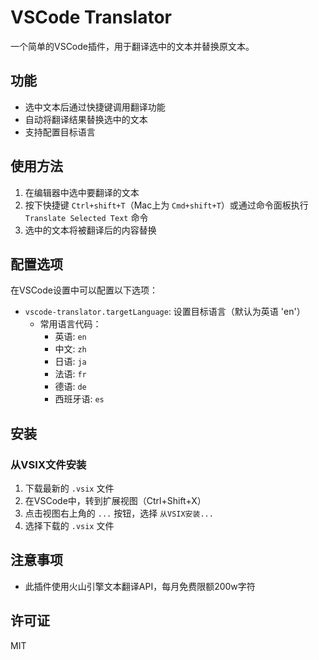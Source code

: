 # VSCode Translator

一个简单的VSCode插件，用于翻译选中的文本并替换原文本。

## 功能

- 选中文本后通过快捷键调用翻译功能
- 自动将翻译结果替换选中的文本
- 支持配置目标语言

## 使用方法

1. 在编辑器中选中要翻译的文本
2. 按下快捷键 `Ctrl+shift+T`（Mac上为 `Cmd+shift+T`）或通过命令面板执行 `Translate Selected Text` 命令
3. 选中的文本将被翻译后的内容替换

## 配置选项

在VSCode设置中可以配置以下选项：

- `vscode-translator.targetLanguage`: 设置目标语言（默认为英语 'en'）
  - 常用语言代码：
    - 英语: `en`
    - 中文: `zh`
    - 日语: `ja`
    - 法语: `fr`
    - 德语: `de`
    - 西班牙语: `es`

## 安装

### 从VSIX文件安装

1. 下载最新的 `.vsix` 文件
2. 在VSCode中，转到扩展视图（Ctrl+Shift+X）
3. 点击视图右上角的 `...` 按钮，选择 `从VSIX安装...`
4. 选择下载的 `.vsix` 文件

## 注意事项

- 此插件使用火山引擎文本翻译API，每月免费限额200w字符

## 许可证

MIT